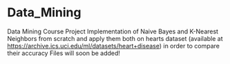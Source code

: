 # Data_Mining
Data Mining Course Project
Implementation of Naive Bayes and K-Nearest Neighbors from scratch
and apply them both on hearts dataset (available at https://archive.ics.uci.edu/ml/datasets/heart+disease) in order to compare their accuracy
Files will soon be added!
